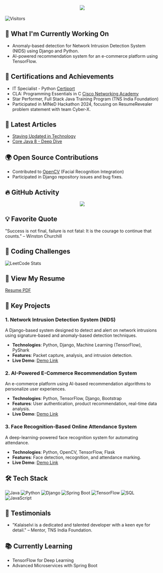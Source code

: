 <h1 align="center">
  <img src="https://readme-typing-svg.demolab.com?font=Fira+Code&weight=600&size=24&pause=1000&color=blue&center=true&vCenter=true&random=false&width=435&lines=Hey+there%2C+I'm+Hemanth.G" />
</h1>

![Visitors](https://komarev.com/ghpvc/?username=Hemanth-205-A&color=blueviolet)

## 🔨 What I'm Currently Working On
- Anomaly-based detection for Network Intrusion Detection System (NIDS) using Django and Python.
- AI-powered recommendation system for an e-commerce platform using TensorFlow.

## 🏅 Certifications and Achievements
- IT Specialist - Python [Certiport](https://www.certiport.com/)
- CLA: Programming Essentials in C [Cisco Networking Academy](https://www.netacad.com/)
- Star Performer, Full Stack Java Training Program (TNS India Foundation)
- Participated in MINeD Hackathon 2024, focusing on ResumeRevealer problem statement with team Cyber-X.

## 📝 Latest Articles
- [Staying Updated in Technology](https://www.linkedin.com/in/kalaiselvi-a/)
- [Core Java 8 - Deep Dive](https://www.linkedin.com/in/kalaiselvi-a/)

## 🌍 Open Source Contributions
- Contributed to [OpenCV](https://github.com/opencv/opencv) (Facial Recognition Integration)
- Participated in Django repository issues and bug fixes.

## 🔥 GitHub Activity
<p align="center">
  <img src="https://github-readme-activity-graph.vercel.app/graph?username=Kalaiselvi-A&theme=react-dark&hide_border=false&area=true" />
</p>

## 💡 Favorite Quote
"Success is not final, failure is not fatal: It is the courage to continue that counts." – Winston Churchill

## 🏅 Coding Challenges
![LeetCode Stats](https://leetcode-stats.vercel.app/api?username=kalaiselvia)

## 📄 View My Resume
[Resume PDF](https://drive.google.com/file/d/16ZjsQYbkgVRZcxp8YHJVHUM78sSq85bb/view?usp=drive_link)

## 🌟 Key Projects
### 1. Network Intrusion Detection System (NIDS)
A Django-based system designed to detect and alert on network intrusions using signature-based and anomaly-based detection techniques. 
- **Technologies**: Python, Django, Machine Learning (TensorFlow), PyShark
- **Features**: Packet capture, analysis, and intrusion detection.
- **Live Demo**: [Demo Link](https://github.com/Kalaiselvi-A/NIDS-Demo)
  
### 2. AI-Powered E-Commerce Recommendation System
An e-commerce platform using AI-based recommendation algorithms to personalize user experiences.
- **Technologies**: Python, TensorFlow, Django, Bootstrap
- **Features**: User authentication, product recommendation, real-time data analysis.
- **Live Demo**: [Demo Link](https://github.com/Kalaiselvi-A/ECommerce-AI)

### 3. Face Recognition-Based Online Attendance System
A deep-learning-powered face recognition system for automating attendance.
- **Technologies**: Python, OpenCV, TensorFlow, Flask
- **Features**: Face detection, recognition, and attendance marking.
- **Live Demo**: [Demo Link](https://github.com/Kalaiselvi-A/FaceRecognition-Attendance)

## 🛠 Tech Stack
![Java](https://img.shields.io/badge/Java-ED8B00?style=for-the-badge&logo=java&logoColor=white)
![Python](https://img.shields.io/badge/Python-3776AB?style=for-the-badge&logo=python&logoColor=white)
![Django](https://img.shields.io/badge/Django-092E20?style=for-the-badge&logo=django&logoColor=white)
![Spring Boot](https://img.shields.io/badge/Spring%20Boot-6DB33F?style=for-the-badge&logo=spring-boot&logoColor=white)
![TensorFlow](https://img.shields.io/badge/TensorFlow-FF6F00?style=for-the-badge&logo=tensorflow&logoColor=white)
![SQL](https://img.shields.io/badge/SQL-4479A1?style=for-the-badge&logo=MySQL&logoColor=white)
![JavaScript](https://img.shields.io/badge/JavaScript-F7DF1E?style=for-the-badge&logo=javascript&logoColor=black)

## 💬 Testimonials
- "Kalaiselvi is a dedicated and talented developer with a keen eye for detail." – Mentor, TNS India Foundation.
  
## 📚 Currently Learning
- TensorFlow for Deep Learning
- Advanced Microservices with Spring Boot
